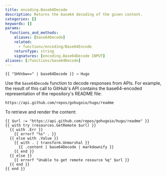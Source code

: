 ```yaml
---
title: encoding.Base64Decode
description: Returns the base64 decoding of the given content.
categories: []
keywords: []
params:
  functions_and_methods:
    aliases: [base64Decode]
    related:
      - functions/encoding/Base64Encode
    returnType: string
    signatures: [encoding.Base64Decode INPUT]
aliases: [/functions/base64Decode]
---
```


```go-html-template
{{ "SHVnbw==" | base64Decode }} → Hugo
```

Use the `base64Decode` function to decode responses from APIs. For example, the result of this call to GitHub's API contains the base64-encoded representation of the repository's README file:

```text
https://api.github.com/repos/gohugoio/hugo/readme
```

To retrieve and render the content:

```go-html-template
{{ $url := "https://api.github.com/repos/gohugoio/hugo/readme" }}
{{ with try (resources.GetRemote $url) }}
  {{ with .Err }}
    {{ errorf "%s" . }}
  {{ else with .Value }}
    {{ with . | transform.Unmarshal }}
      {{ .content | base64Decode | markdownify }}
    {{ end }}
  {{ else }}
    {{ errorf "Unable to get remote resource %q" $url }}
  {{ end }}
{{ end }}
```
